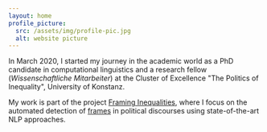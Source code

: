 ```yaml
---
layout: home
profile_picture:
  src: /assets/img/profile-pic.jpg
  alt: website picture
---
```


<p>
In March 2020, I started my journey in the academic world as a PhD candidate in computational linguistics and a research fellow (<i>Wissenschaftliche Mitarbeiter</i>) at the Cluster of Excellence "The Politics of Inequality", 
University of Konstanz. 
</p>
<p>
My work is part of the project <a href="https://www.exc.uni-konstanz.de/en/inequality/research/projects/framing-inequalities/">Framing Inequalities</a>, 
where I focus on the automated detection of <a href="https://en.wikipedia.org/wiki/Framing_(social_sciences)">frames</a> in political discourses using state-of-the-art NLP approaches.
</p>
